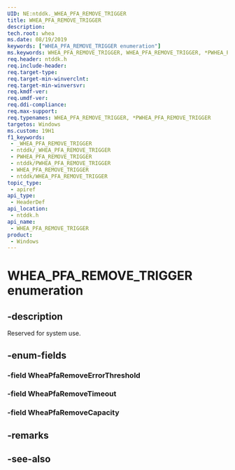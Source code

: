 ```yaml
---
UID: NE:ntddk._WHEA_PFA_REMOVE_TRIGGER
title: WHEA_PFA_REMOVE_TRIGGER
description: 
tech.root: whea
ms.date: 08/19/2019
keywords: ["WHEA_PFA_REMOVE_TRIGGER enumeration"]
ms.keywords: WHEA_PFA_REMOVE_TRIGGER, WHEA_PFA_REMOVE_TRIGGER, *PWHEA_PFA_REMOVE_TRIGGER,
req.header: ntddk.h
req.include-header: 
req.target-type: 
req.target-min-winverclnt: 
req.target-min-winversvr: 
req.kmdf-ver: 
req.umdf-ver: 
req.ddi-compliance: 
req.max-support: 
req.typenames: WHEA_PFA_REMOVE_TRIGGER, *PWHEA_PFA_REMOVE_TRIGGER
targetos: Windows
ms.custom: 19H1
f1_keywords:
 - _WHEA_PFA_REMOVE_TRIGGER
 - ntddk/_WHEA_PFA_REMOVE_TRIGGER
 - PWHEA_PFA_REMOVE_TRIGGER
 - ntddk/PWHEA_PFA_REMOVE_TRIGGER
 - WHEA_PFA_REMOVE_TRIGGER
 - ntddk/WHEA_PFA_REMOVE_TRIGGER
topic_type:
 - apiref
api_type:
 - HeaderDef
api_location:
 - ntddk.h
api_name:
 - WHEA_PFA_REMOVE_TRIGGER
product:
 - Windows
---
```


# WHEA_PFA_REMOVE_TRIGGER enumeration


## -description

Reserved for system use.

## -enum-fields

### -field WheaPfaRemoveErrorThreshold 

### -field WheaPfaRemoveTimeout 

### -field WheaPfaRemoveCapacity 

## -remarks

## -see-also

